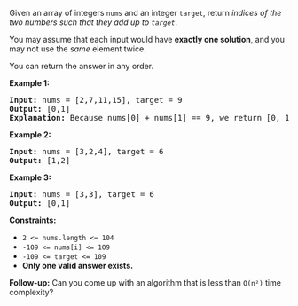 Given an array of integers `nums` and an integer `target`, return *indices of the two numbers such that they add up to `target`*.

You may assume that each input would have **exactly one solution**, and you may not use the *same* element twice.

You can return the answer in any order.

**Example 1:**
<pre>
<b>Input:</b> nums = [2,7,11,15], target = 9
<b>Output:</b> [0,1]
<b>Explanation:</b> Because nums[0] + nums[1] == 9, we return [0, 1].
</pre>

**Example 2:**
<pre>
<b>Input:</b> nums = [3,2,4], target = 6
<b>Output:</b> [1,2]
</pre>

**Example 3:**
<pre>
<b>Input:</b> nums = [3,3], target = 6
<b>Output:</b> [0,1]
</pre>

**Constraints:**
- `2 <= nums.length <= 104`
- `-109 <= nums[i] <= 109`
- `-109 <= target <= 109`
- **Only one valid answer exists.**

**Follow-up:** Can you come up with an algorithm that is less than `O(n²)` time complexity?

